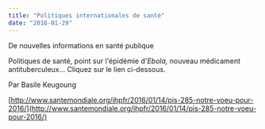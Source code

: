 ```yaml
---
title: "Politiques internationales de santé"
date: "2016-01-29"
---
```


De nouvelles informations en santé publique

Politiques de santé, point sur l'épidémie d'_Ebola,_ nouveau médicament antituberculeux... Cliquez sur le lien ci-dessous.

Par Basile Keugoung

[http://www.santemondiale.org/ihpfr/2016/01/14/pis-285-notre-voeu-pour-2016/](http://www.santemondiale.org/ihpfr/2016/01/14/pis-285-notre-voeu-pour-2016/)